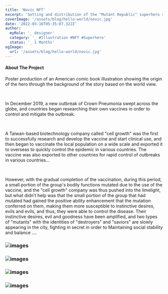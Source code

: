 ```yaml
---
title: 'Novic NFT'
excerpt: 'Setting and distribution of the "Mutant Republic" superhero series NFT, initiated by a Taiwanese producer.'
coverImage: '/assets/blog/hello-world/novic.jpg'
date: '2022-03-16T05:35:07.322Z'
author:
  myRole: '_ designer'
  category: '_ #Illustration #NFT #Superhero'
  status: '_ 1 Months'
ogImage:
  url: '/assets/blog/hello-world/novic.jpg'
---
```


#### About The Project
Poster production of an American comic book illustration showing the origin of the hero through the background of the story based on the world view.

&nbsp;

In December 2019, a new outbreak of Crown Pneumonia swept across the globe, and countries began researching their own vaccines in order to control and mitigate the outbreak.

&nbsp;

A Taiwan-based biotechnology company called "cell growth" was the first to successfully research and develop the vaccine and start clinical use, and then began to vaccinate the local population on a wide scale and exported it to overseas to quickly control the epidemic in various countries.
The vaccine was also exported to other countries for rapid control of outbreaks in various countries...

&nbsp;

However, with the gradual completion of the vaccination, during this period, a small portion of the group's bodily functions mutated due to the use of the vaccine, and the "cell growth" company was thus pushed into the limelight, but what didn't help was that the small portion of the group that had mutated had gained the positive ability enhancement that the mutation conferred on them, making them more susceptible to instinctive desires, evils and evils, and thus, they were able to control the disease. Their instinctive desires, evil and goodness have been amplified, and two types of "mutants" with the identities of "destroyers" and "saviors" are slowly appearing in the city, fighting in secret in order to Maintaining social stability and balance ....

### ![images](/assets/novic/novic-1.png "Novice NFT")
### ![images](/assets/novic/novic-2.png "Novice NFT")
### ![images](/assets/novic/novic-3.png "Novice NFT")
### ![images](/assets/novic/novic-4.png "Novice NFT")
